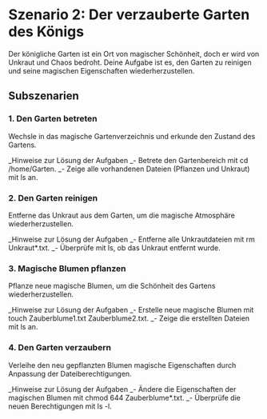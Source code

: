 # Szenario 2: Der verzauberte Garten des Königs

Der königliche Garten ist ein Ort von magischer Schönheit, doch er wird von Unkraut und Chaos bedroht. Deine Aufgabe ist es, den Garten zu reinigen und seine magischen Eigenschaften wiederherzustellen.

## Subszenarien

### 1. Den Garten betreten

Wechsle in das magische Gartenverzeichnis und erkunde den Zustand des Gartens.

\_Hinweise zur Lösung der Aufgaben
\_- Betrete den Gartenbereich mit cd /home/Garten.
\_- Zeige alle vorhandenen Dateien (Pflanzen und Unkraut) mit ls an.

### 2. Den Garten reinigen

Entferne das Unkraut aus dem Garten, um die magische Atmosphäre wiederherzustellen.

\_Hinweise zur Lösung der Aufgaben
\_- Entferne alle Unkrautdateien mit rm Unkraut\*.txt.
\_- Überprüfe mit ls, ob das Unkraut entfernt wurde.

### 3. Magische Blumen pflanzen

Pflanze neue magische Blumen, um die Schönheit des Gartens wiederherzustellen.

\_Hinweise zur Lösung der Aufgaben
\_- Erstelle neue magische Blumen mit touch Zauberblume1.txt Zauberblume2.txt.
\_- Zeige die erstellten Dateien mit ls an.

### 4. Den Garten verzaubern

Verleihe den neu gepflanzten Blumen magische Eigenschaften durch Anpassung der Dateiberechtigungen.

\_Hinweise zur Lösung der Aufgaben
\_- Ändere die Eigenschaften der magischen Blumen mit chmod 644 Zauberblume\*.txt.
\_- Überprüfe die neuen Berechtigungen mit ls -l.
